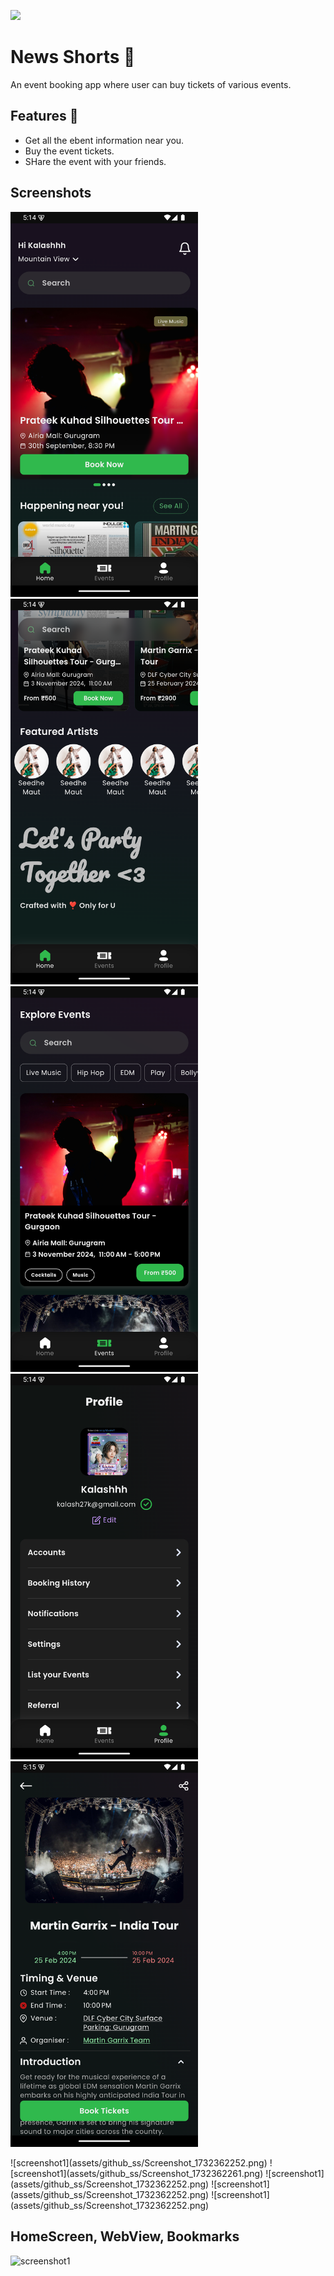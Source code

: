 ![](./Assets/header.png)

# News Shorts 📄 

An event booking app where user can buy tickets of various events.


## Features 🚀

- Get all the ebent information near you.
- Buy the event tickets.
- SHare the event with your friends.


## Screenshots 

<p float="left">
  <img src="/assets/github_ss/Screenshot_1732362252.png" width="300" />
  <img src="/assets/github_ss/Screenshot_1732362261.png" width="300" />
  <img src="/assets/github_ss/Screenshot_1732362267.png" width="300" />
  <img src="/assets/github_ss/Screenshot_1732362290.png" width="300" />
  <img src="/assets/github_ss/Screenshot_1732362314.png" width="300" />

</p>
![screenshot1](assets/github_ss/Screenshot_1732362252.png)
![screenshot1](assets/github_ss/Screenshot_1732362261.png)
![screenshot1](assets/github_ss/Screenshot_1732362252.png)
![screenshot1](assets/github_ss/Screenshot_1732362252.png)
![screenshot1](assets/github_ss/Screenshot_1732362252.png)

## HomeScreen, WebView, Bookmarks
![screenshot1](assets/readMe/two.jpg)
